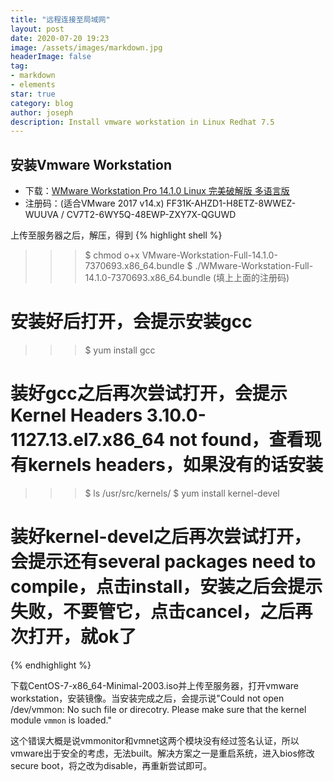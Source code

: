 ```yaml
---
title: "远程连接至局域网"
layout: post
date: 2020-07-20 19:23
image: /assets/images/markdown.jpg
headerImage: false
tag:
- markdown
- elements
star: true
category: blog
author: joseph
description: Install vmware workstation in Linux Redhat 7.5
---
```


## 安装Vmware Workstation
* 下载：[WMware Workstation Pro 14.1.0 Linux 完美破解版 多语言版][1]
* 注册码：(适合VMware 2017 v14.x) FF31K-AHZD1-H8ETZ-8WWEZ-WUUVA / CV7T2-6WY5Q-48EWP-ZXY7X-QGUWD

上传至服务器之后，解压，得到
{% highlight shell %}
>>>$ chmod o+x VMware-Workstation-Full-14.1.0-7370693.x86_64.bundle
>>>$ ./WMware-Workstation-Full-14.1.0-7370693.x86_64.bundle
(填上上面的注册码)
# 安装好后打开，会提示安装gcc
>>>$ yum install gcc
# 装好gcc之后再次尝试打开，会提示Kernel Headers 3.10.0-1127.13.el7.x86_64 not found，查看现有kernels headers，如果没有的话安装
>>>$ ls /usr/src/kernels/
>>>$ yum install kernel-devel
# 装好kernel-devel之后再次尝试打开，会提示还有several packages need to compile，点击install，安装之后会提示失败，不要管它，点击cancel，之后再次打开，就ok了
{% endhighlight %}

下载CentOS-7-x86_64-Minimal-2003.iso并上传至服务器，打开vmware workstation，安装镜像。当安装完成之后，会提示说"Could not open /dev/vmmon: No such file or direcotry. Please make sure that the kernel module `vmmon` is loaded." 

这个错误大概是说vmmonitor和vmnet这两个模块没有经过签名认证，所以vmware出于安全的考虑，无法built。解决方案之一是重启系统，进入bios修改secure boot，将之改为disable，再重新尝试即可。

[1]: https://www.macxin.com/archives/3156.html
